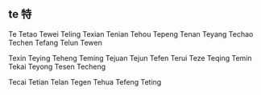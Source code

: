 te  特 
---

Te Tetao Tewei Teling Texian Tenian Tehou Tepeng Tenan Teyang Techao  Techen Tefang Telun Tewen 

Texin Teying Teheng Teming Tejuan Tejun Tefen Terui Teze Teqing Temin Tekai Teyong Tesen Techeng 

Tecai Tetian Telan Tegen Tehua Tefeng Teting 
